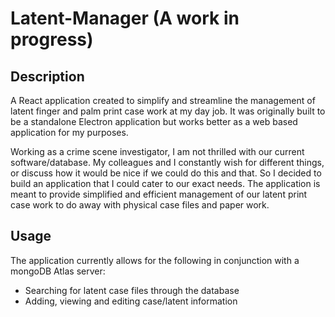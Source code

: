 # Latent-Manager (A work in progress)

## Description

A React application created to simplify and streamline the management of latent finger and palm print case work at my day job. It was originally built to be a standalone Electron application but works better as a web based application for my purposes. 

Working as a crime scene investigator, I am not thrilled with our current software/database. My colleagues and I constantly wish for different things, or discuss how it would be nice if we could do this and that. So I decided to build an application that I could cater to our exact needs. The application is meant to provide simplified and efficient management of our latent print case work to do away with physical case files and paper work.

## Usage

The application currently allows for the following in conjunction with a mongoDB Atlas server:
- Searching for latent case files through the database
- Adding, viewing and editing case/latent information
